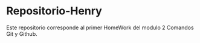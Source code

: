 # Repositorio-Henry
Este repositorio corresponde al primer HomeWork del modulo 2 Comandos Git y Github.
